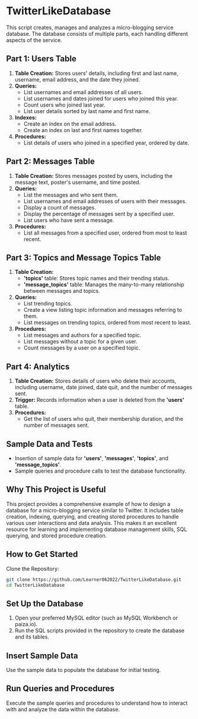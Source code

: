 # TwitterLikeDatabase

This script creates, manages and analyzes a micro-blogging service database. The database consists of multiple parts, each handling different aspects of the service.

## Part 1: Users Table

1. **Table Creation:** Stores users' details, including first and last name, username, email address, and the date they joined.
2. **Queries:**
    - List usernames and email addresses of all users.
    - List usernames and dates joined for users who joined this year.
    - Count users who joined last year.
    - List user details sorted by last name and first name.
3. **Indexes:**
    - Create an index on the email address.
    - Create an index on last and first names together.
4. **Procedures:**
    - List details of users who joined in a specified year, ordered by date.

## Part 2: Messages Table

1. **Table Creation:** Stores messages posted by users, including the message text, poster's username, and time posted.
2. **Queries:**
    - List the messages and who sent them.
    - List usernames and email addresses of users with their messages.
    - Display a count of messages.
    - Display the percentage of messages sent by a specified user.
    - List users who have sent a message.
3. **Procedures:**
    - List all messages from a specified user, ordered from most to least recent.

## Part 3: Topics and Message Topics Table

1. **Table Creation:**
    - **'topics'** table: Stores topic names and their trending status.
    - **'message_topics'** table: Manages the many-to-many relationship between messages and topics.
2. **Queries:**
    - List trending topics.
    - Create a view listing topic information and messages referring to them.
    - List messages on trending topics, ordered from most recent to least.
3. **Procedures:**
    - List messages and authors for a specified topic.
    - List messages without a topic for a given user.
    - Count messages by a user on a specified topic.

## Part 4: Analytics

1. **Table Creation:** Stores details of users who delete their accounts, including username, date joined, date quit, and the number of messages sent.
2. **Trigger:** Records information when a user is deleted from the **'users'** table.
3. **Procedures:**
    - Get the list of users who quit, their membership duration, and the number of messages sent.

## Sample Data and Tests

- Insertion of sample data for **'users'**, **'messages'**, **'topics'**, and **'message_topics'**.
- Sample queries and procedure calls to test the database functionality.

## Why This Project is Useful

This project provides a comprehensive example of how to design a database for a micro-blogging service similar to Twitter. It includes table creation, indexing, querying, and creating stored procedures to handle various user interactions and data analysis. This makes it an excellent resource for learning and implementing database management skills, SQL querying, and stored procedure creation.

## How to Get Started

Clone the Repository:

```bash
git clone https://github.com/Learner062022/TwitterLikeDatabase.git
cd TwitterLikeDatabase
```
## Set Up the Database

1. Open your preferred MySQL editor (such as MySQL Workbench or paiza.io).
2. Run the SQL scripts provided in the repository to create the database and its tables.

## Insert Sample Data

Use the sample data to populate the database for initial testing.

## Run Queries and Procedures

Execute the sample queries and procedures to understand how to interact with and analyze the data within the database.
